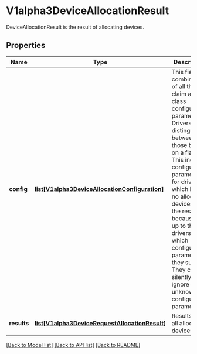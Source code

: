 # V1alpha3DeviceAllocationResult

DeviceAllocationResult is the result of allocating devices.

## Properties
Name | Type | Description | Notes
------------ | ------------- | ------------- | -------------
**config** | [**list[V1alpha3DeviceAllocationConfiguration]**](V1alpha3DeviceAllocationConfiguration.md) | This field is a combination of all the claim and class configuration parameters. Drivers can distinguish between those based on a flag.  This includes configuration parameters for drivers which have no allocated devices in the result because it is up to the drivers which configuration parameters they support. They can silently ignore unknown configuration parameters. | [optional] 
**results** | [**list[V1alpha3DeviceRequestAllocationResult]**](V1alpha3DeviceRequestAllocationResult.md) | Results lists all allocated devices. | [optional] 

[[Back to Model list]](../README.md#documentation-for-models) [[Back to API list]](../README.md#documentation-for-api-endpoints) [[Back to README]](../README.md)


